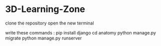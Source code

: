 # 3D-Learning-Zone

clone the repository
open the new terminal

write these commands :
pip install django
cd anatomy
python manage.py migrate
python manage.py runserver
